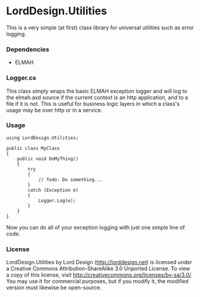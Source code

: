 LordDesign.Utilities
====================

This is a very simple (at first) class library for universal utilities such as error logging.

### Dependencies
- ELMAH

### Logger.cs
This class simply wraps the basic ELMAH exception logger and will log to the elmah.axd source if the current context is an http application, and to a file if it is not. This is useful for business logic layers in which a class's usage may be over http or in a service.

### Usage

    using LordDesign.Utilities;
    
    public class MyClass
    {
        public void DoMyThing()
        {
            try
            {
                // Todo: Do something...
            }
            catch (Exception e)
            {
                Logger.Log(e);
            }
        }
    }

Now you can do all of your exception logging with just one simple line of code.

### License

LordDesign.Utilities by Lord Design (http://lorddesign.net) is licensed under a Creative Commons Attribution-ShareAlike 3.0 Unported License. To view a copy of this license, visit http://creativecommons.org/licenses/by-sa/3.0/. You may use it for commercial purposes, but if you modify it, the modified version must likewise be open-source.